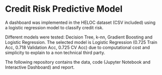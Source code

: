# Credit Risk Predictive Model
A dashboard was implemented in the HELOC dataset (CSV included) using a logistic regression model to classify credit risk.

Different models were tested: Decision Tree, k-nn, Gradient Boosting and Logistic Regression.
The selected model is Logistic Regression (0.725 Train Acc, 0.718 Validation Acc, 0.725 CV Acc) due to computational cost and simplicity to explain to a non technical third party.

The following repository contains the data, code (Jupyter Notebook and Interactive Dashboard) and report.
